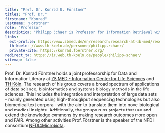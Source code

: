 ```yaml
---
title: "Prof. Dr. Konrad U. Förstner"
titles: "Prof. Dr."
firstname: "Konrad"
lastname: "Förstner"
role: "Professor"
description: "Philipp Schaer is Professor for Information Retrieval with the Institute of Information Science at TH Köln (University of Applied Sciences) where he teaches courses on Information Retrieval, Database Systems, and Search Engine Technology."
links:
  ext-profile: https://www.zbmed.de/en/research/research-at-zb-med/research-data-science-and-services/
  th-koeln: //www.th-koeln.de/personen/philipp.schaer/
  private-site: https://konrad.foerstner.org/
redirect_to: https://ir.web.th-koeln.de/people/philipp-schaer/
sitemap: false
---
```


Prof. Dr. Konrad Förstner holds a joint professorship for Data and
Information Literary at [ZB MED - Information Center for Life
Sciences](https://www.zbmed.de/en/research/research-at-zb-med/research-data-science-and-services/)
and [TH Köln](https://www.th-koeln.de/). The research of his group
covers a broad spectrum of applications of data science,
bioinformatics and systems biology methods in the life sciences. This
includes the integration and interpretation of large data sets -
mainly generated using high-throughput sequencing technologies but
also biomedical text corpora - with the aim to translate them into
novel biological and medical insights. Additionally, the groups runs
projects that use and extend the knowledge commons by making research
outcomes more open and FAIR. Among other activities Prof. Förstner is
the speaker of the NFDI consortium
[NFDI4Microbiota](https://nfdi4microbiota.de/).

